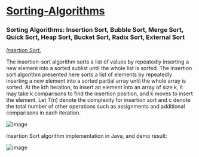 # [Sorting-Algorithms](https://en.wikipedia.org/wiki/Sorting_algorithm)
### Sorting Algorithms: Insertion Sort, Bubble Sort, Merge Sort, Quick Sort, Heap Sort, Bucket Sort, Radix Sort, External Sort

*[Insertion Sort.](https://en.wikipedia.org/wiki/Insertion_sort)*

The insertion-sort algorithm sorts a list of values by repeatedly inserting a new element into a sorted sublist until the whole list is sorted. The insertion sort algorithm presented here sorts a list of elements by repeatedly inserting a new element into a sorted partial array until the whole array is sorted. At the kth iteration, to insert an element into an array of size k, it may take k comparisons to find the insertion position, and k moves to insert the element. Let T(n) denote the complexity for insertion sort and c denote the total number of other operations such as assignments and additional comparisons in each iteration.

![image](https://user-images.githubusercontent.com/24220136/231912384-5a5c3513-553a-457b-a53a-97b02753c14d.png)

Insertion Sort algorithm implementation in Java, and demo result:

![image](https://user-images.githubusercontent.com/24220136/231912551-6f022f15-5e03-4ec2-aae9-b19bb5870351.png)

